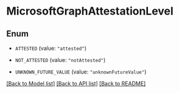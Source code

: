 # MicrosoftGraphAttestationLevel

## Enum


* `ATTESTED` (value: `"attested"`)

* `NOT_ATTESTED` (value: `"notAttested"`)

* `UNKNOWN_FUTURE_VALUE` (value: `"unknownFutureValue"`)


[[Back to Model list]](../README.md#documentation-for-models) [[Back to API list]](../README.md#documentation-for-api-endpoints) [[Back to README]](../README.md)


